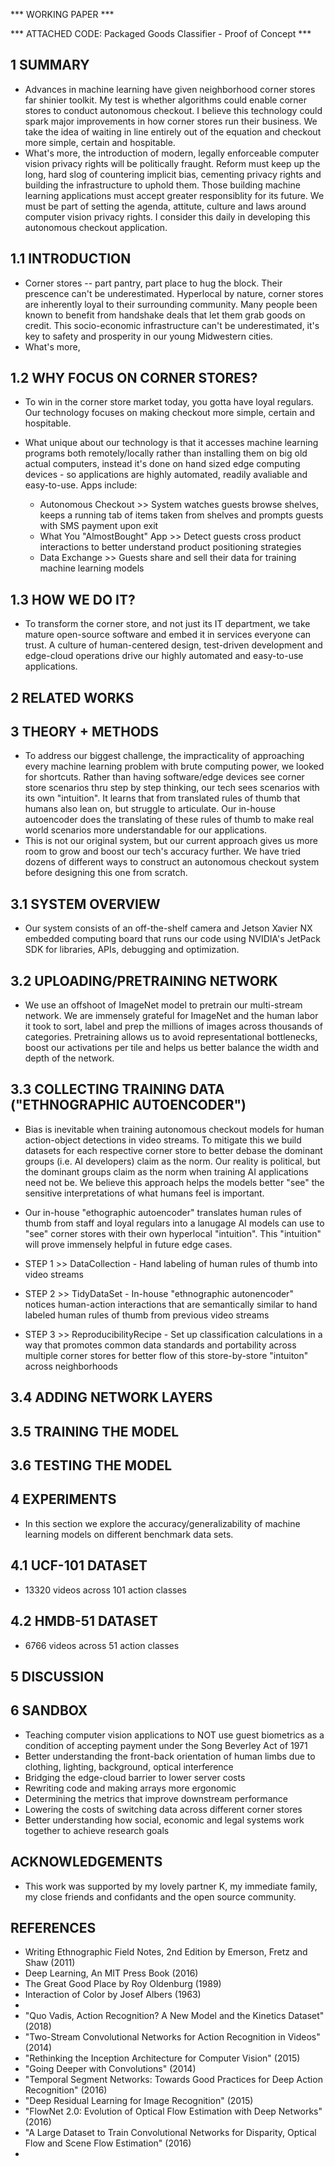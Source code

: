 *** WORKING PAPER ***

*** ATTACHED CODE:  Packaged Goods Classifier - Proof of Concept ***

## 1 SUMMARY

* Advances in machine learning have given neighborhood corner stores far shinier toolkit.  My test is whether algorithms could enable corner stores to conduct autonomous checkout. I believe this technology could spark major improvements in how corner stores run their business.  We take the idea of waiting in line entirely out of the equation and checkout more simple, certain and hospitable.
* What's more, the introduction of modern, legally enforceable computer vision privacy rights will be politically fraught.  Reform must keep up the long, hard slog of countering implicit bias, cementing privacy rights and building the infrastructure to uphold them. Those building machine learning applications must accept greater responsiblity for its future. We must be part of setting the agenda, attitute, culture and laws around computer vision privacy rights. I consider this daily in developing this autonomous checkout application.

## 1.1 INTRODUCTION

* Corner stores -- part pantry, part place to hug the block. Their prescence can't be underestimated.  Hyperlocal by nature, corner stores are inherently loyal to their surrounding community. Many people been known to benefit from handshake deals that let them grab goods on credit. This socio-economic infrastructure can't be underestimated, it's key to safety and prosperity in our young Midwestern cities. 
* What's more, 

## 1.2 WHY FOCUS ON CORNER STORES? 

* To win in the corner store market today, you gotta have loyal regulars.  Our technology focuses on making checkout more simple, certain and hospitable.

* What unique about our technology is that it accesses machine learning programs both remotely/locally rather than installing them on big old actual computers, instead it's done on hand sized edge computing devices - so applications are highly automated, readily avaliable and easy-to-use.  Apps include: 
	* Autonomous Checkout >> System watches guests browse shelves, keeps a running tab of items taken from shelves and prompts guests with SMS payment upon exit
	* What You "AlmostBought" App >> Detect guests cross product interactions to better understand product positioning strategies 
	* Data Exchange >> Guests share and sell their data for training machine learning models

## 1.3 HOW WE DO IT?

* To transform the corner store, and not just its IT department, we take mature open-source software and embed it in services everyone can trust. A culture of human-centered design, test-driven development and edge-cloud operations drive our highly automated and easy-to-use applications.
	
## 2 RELATED WORKS

## 3 THEORY + METHODS

* To address our biggest challenge, the impracticality of approaching every machine learning problem with brute computing power, we looked for shortcuts. Rather than having software/edge devices see corner store scenarios thru step by step thinking, our tech sees scenarios with its own "intuition".  It learns that from translated rules of thumb that humans also lean on, but struggle to articulate. Our in-house autoencoder does the translating of these rules of thumb to make real world scenarios more understandable for our applications.
* This is not our original system, but our current approach gives us more room to grow and boost our tech's accuracy further. We have tried dozens of different ways to construct an autonomous checkout system before designing this one from scratch.  

## 3.1 SYSTEM OVERVIEW

* Our system consists of an off-the-shelf camera and Jetson Xavier NX embedded computing board that runs our code using NVIDIA's JetPack SDK for libraries, APIs, debugging and optimization.

## 3.2 UPLOADING/PRETRAINING NETWORK

* We use an offshoot of ImageNet model to pretrain our multi-stream network. We are immensely grateful for ImageNet and the human labor it took to sort, label and prep the millions of images across thousands of  categories. Pretraining allows us to avoid representational bottlenecks, boost our activations per tile and helps us better balance the width and depth of the network.

## 3.3 COLLECTING TRAINING DATA ("ETHNOGRAPHIC AUTOENCODER")

* Bias is inevitable when training autonomous checkout models for human action-object detections in video streams. To mitigate this we build datasets for each respective corner store to better debase the dominant groups (i.e. AI developers) claim as the norm. Our reality is political, but the dominant groups claim as the norm when training AI applications need not be. We believe this approach helps the models better "see" the sensitive interpretations of what humans feel is important.  
* Our in-house "ethographic autoencoder" translates human rules of thumb from staff and loyal regulars into a lanugage AI models can use to "see" corner stores with their own hyperlocal "intuition".  This "intuition" will prove immensely helpful in future edge cases.

* STEP 1 >> DataCollection - Hand labeling of human rules of thumb into video streams
* STEP 2 >> TidyDataSet - In-house "ethnographic autonencoder" notices human-action interactions that are semantically similar to hand labeled human rules of thumb from previous video streams
* STEP 3 >> ReproducibilityRecipe - Set up classification calculations in a way that promotes common data standards and portability across multiple corner stores for better flow of this store-by-store "intuiton" across neighborhoods

## 3.4 ADDING NETWORK LAYERS

## 3.5 TRAINING THE MODEL

## 3.6 TESTING THE MODEL

## 4 EXPERIMENTS

* In this section we explore the accuracy/generalizability of machine learning models on different benchmark data sets.

## 4.1 UCF-101 DATASET

* 13320 videos across 101 action classes

## 4.2 HMDB-51 DATASET

* 6766 videos across 51 action classes

## 5 DISCUSSION

## 6 SANDBOX

* Teaching computer vision applications to NOT use guest biometrics as a condition of accepting payment under the Song Beverley Act of 1971
* Better understanding the front-back orientation of human limbs due to clothing, lighting, background, optical interference
* Bridging the edge-cloud barrier to lower server costs 
* Rewriting code and making arrays more ergonomic
* Determining the metrics that improve downstream performance
* Lowering the costs of switching data across different corner stores
* Better understanding how social, economic and legal systems work together to achieve research goals 

## ACKNOWLEDGEMENTS

* This work was supported by my lovely partner K, my immediate family, my close friends and confidants and the open source community. 

## REFERENCES

* Writing Ethnographic Field Notes, 2nd Edition by Emerson, Fretz and Shaw (2011)
* Deep Learning, An MIT Press Book (2016)
* The Great Good Place by Roy Oldenburg (1989)
* Interaction of Color by Josef Albers (1963)
*
* "Quo Vadis, Action Recognition? A New Model and the Kinetics Dataset" (2018)
* "Two-Stream Convolutional Networks for Action Recognition in Videos" (2014)
* "Rethinking the Inception Architecture for Computer Vision" (2015)
* "Going Deeper with Convolutions" (2014)
* "Temporal Segment Networks: Towards Good Practices for Deep Action Recognition" (2016)
* "Deep Residual Learning for Image Recognition" (2015)
* "FlowNet 2.0: Evolution of Optical Flow Estimation with Deep Networks" (2016)
* "A Large Dataset to Train Convolutional Networks for Disparity, Optical Flow and Scene Flow Estimation" (2016)
*


